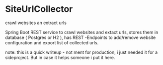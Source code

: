 # SiteUrlCollector
crawl websites an extract urls

Spring Boot REST service to crawl websites and extact urls, stores them in database (
Postgres or H2 ), has REST -Endpoints to add/remove website configuration and export list of collected urls.

note: this is a quick writeup - not ment for production, i just needed it for a sideproject. 
 But in case it  helps someone i put it here. 

   
